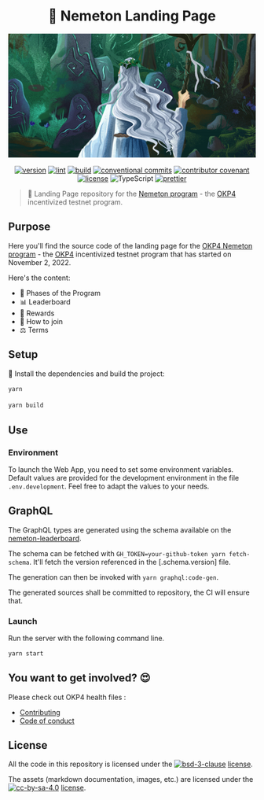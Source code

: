 <div align="center">
  <h1>🧙 Nemeton Landing Page</h1>
</div>

[![nemeton github bannner](./etc/image/nemeton-banner.jpg)](https://nemeton.okp4.network)

<div align="center">
<a href="https://github.com/okp4/nemeton-web/releases"><img src="https://img.shields.io/github/v/release/okp4/nemeton-web?style=for-the-badge&amp;logo=github" alt="version"></a>
<a href="https://github.com/okp4/nemeton-web/actions/workflows/lint.yml"><img src="https://img.shields.io/github/actions/workflow/status/okp4/nemeton-web/lint.yml?label=lint&amp;style=for-the-badge&amp;logo=github" alt="lint"></a>
<a href="https://github.com/okp4/nemeton-web/actions/workflows/build.yml"><img src="https://img.shields.io/github/actions/workflow/status/okp4/nemeton-web/build.yml?label=build&amp;style=for-the-badge&amp;logo=github" alt="build"></a>
<a href="https://conventionalcommits.org"><img src="https://img.shields.io/badge/Conventional%20Commits-1.0.0-yellow.svg?style=for-the-badge&amp;logo=conventionalcommits" alt="conventional commits"></a>
<a href="https://github.com/okp4/.github/blob/main/CODE_OF_CONDUCT.md"><img src="https://img.shields.io/badge/Contributor%20Covenant-2.1-4baaaa.svg?style=for-the-badge" alt="contributor covenant"></a>
<a href="https://opensource.org/licenses/BSD-3-Clause"><img src="https://img.shields.io/badge/License-BSD_3--Clause-blue.svg?style=for-the-badge" alt="license"></a>
<img src="https://img.shields.io/badge/typescript-%23007ACC.svg?style=for-the-badge&amp;logo=typescript&amp;logoColor=white" alt="TypeScript">
<a href="https://github.com/prettier/prettier"><img src="https://img.shields.io/badge/code_style-prettier-ff69b4.svg?style=for-the-badge" alt="prettier"></a></p>
</div>

> 🧙 Landing Page repository for the [Nemeton program][Nemeton] - the [OKP4](https://okp4.network/) incentivized testnet program.

## Purpose

Here you'll find the source code of the landing page for the [OKP4 Nemeton program][Nemeton] - the [OKP4] incentivized testnet program that has started on November 2, 2022.

Here's the content:

- 📍 Phases of the Program
- 📊 Leaderboard
- 💸 Rewards
- 🤗 How to join
- ⚖️ Terms

## Setup

🚚 Install the dependencies and build the project:

```sh
yarn

yarn build
```

## Use

### Environment

To launch the Web App, you need to set some environment variables. Default values are provided for the development environment in the file `.env.development`.
Feel free to adapt the values to your needs.

## GraphQL

 The GraphQL types are generated using the schema available on the [nemeton-leaderboard](https://github.com/okp4/nemeton-leaderboard).

 The schema can be fetched with `GH_TOKEN=your-github-token yarn fetch-schema`. It'll fetch the version referenced in the [.schema.version] file.

 The generation can then be invoked with `yarn graphql:code-gen`.

 The generated sources shall be committed to repository, the CI will ensure that.

### Launch

Run the server with the following command line.

```sh
yarn start
```

## You want to get involved? 😍

Please check out OKP4 health files :

- [Contributing](https://github.com/okp4/.github/blob/main/CONTRIBUTING.md)
- [Code of conduct](https://github.com/okp4/.github/blob/main/CODE_OF_CONDUCT.md)

## License

All the code in this repository is licensed under the [![bsd-3-clause][bsd-3-clause-image]][bsd-3-clause] [license](LICENSE).

The assets (markdown documentation, images, etc.) are licensed under the [![cc-by-sa-4.0][cc-by-sa-image]][cc-by-sa] [license](LICENSE-ASSETS).

[Nemeton]: https://nemeton.okp4.network
[OKP4]: https://okp4.network
[cc-by-sa]: https://creativecommons.org/licenses/by-sa/4.0/
[cc-by-sa-image]: https://i.creativecommons.org/l/by-sa/4.0/80x15.png
[bsd-3-clause]: https://opensource.org/licenses/BSD-3-Clause
[bsd-3-clause-image]: https://img.shields.io/badge/License-BSD_3--Clause-blue.svg
